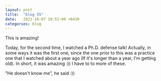 ```yaml
---
layout: post
title:  "blog 55"
date:   2021-10-07 19:52:00 +0430
categories: blog
---
```


This is amazing!

Today, for the second time, I watched a Ph.D. defense talk!
Actually, in some ways it was the first one, since the one prior to this was a practice one that I watched about a year ago (If it's longer than a year, I'm getting old). In short, it was amazing :)) I have to to more of these.

"He doesn't know me", he said :))
